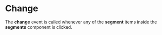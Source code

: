 # Change

The **change** event is called whenever any of the **segment** items inside the **segments** component is clicked.